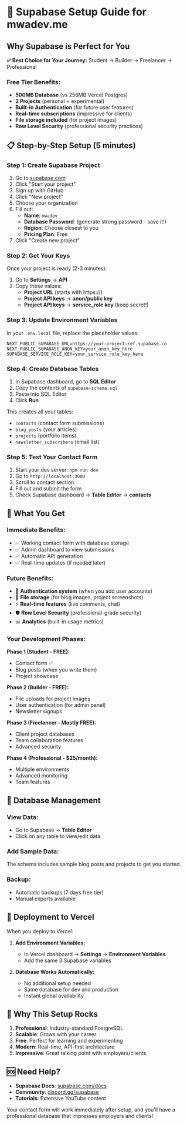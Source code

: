 # 🚀 Supabase Setup Guide for mwadev.me

## Why Supabase is Perfect for You

**✅ Best Choice for Your Journey:** Student → Builder → Freelancer → Professional

### Free Tier Benefits:
- **500MB Database** (vs 256MB Vercel Postgres)
- **2 Projects** (personal + experimental)
- **Built-in Authentication** (for future user features)
- **Real-time subscriptions** (impressive for clients)
- **File storage included** (for project images)
- **Row Level Security** (professional security practices)

## 📋 Step-by-Step Setup (5 minutes)

### Step 1: Create Supabase Project
1. Go to [supabase.com](https://supabase.com)
2. Click "Start your project"
3. Sign up with GitHub
4. Click "New project"
5. Choose your organization
6. Fill out:
   - **Name**: `mwadev`
   - **Database Password**: (generate strong password - save it!)
   - **Region**: Choose closest to you
   - **Pricing Plan**: Free
7. Click "Create new project"

### Step 2: Get Your Keys
Once your project is ready (2-3 minutes):

1. Go to **Settings** → **API**
2. Copy these values:
   - **Project URL** (starts with https://)
   - **Project API keys** → **anon/public key**
   - **Project API keys** → **service_role key** (keep secret!)

### Step 3: Update Environment Variables
In your `.env.local` file, replace the placeholder values:

```env
NEXT_PUBLIC_SUPABASE_URL=https://your-project-ref.supabase.co
NEXT_PUBLIC_SUPABASE_ANON_KEY=your_anon_key_here
SUPABASE_SERVICE_ROLE_KEY=your_service_role_key_here
```

### Step 4: Create Database Tables
1. In Supabase dashboard, go to **SQL Editor**
2. Copy the contents of `supabase-schema.sql`
3. Paste into SQL Editor
4. Click **Run**

This creates all your tables:
- `contacts` (contact form submissions)
- `blog_posts` (your articles)
- `projects` (portfolio items)
- `newsletter_subscribers` (email list)

### Step 5: Test Your Contact Form
1. Start your dev server: `npm run dev`
2. Go to `http://localhost:3000`
3. Scroll to contact section
4. Fill out and submit the form
5. Check Supabase dashboard → **Table Editor** → **contacts**

## 🎯 What You Get

### Immediate Benefits:
- ✅ Working contact form with database storage
- ✅ Admin dashboard to view submissions
- ✅ Automatic API generation
- ✅ Real-time updates (if needed later)

### Future Benefits:
- 🔐 **Authentication system** (when you add user accounts)
- 📁 **File storage** (for blog images, project screenshots)
- ⚡ **Real-time features** (live comments, chat)
- 🛡️ **Row Level Security** (professional-grade security)
- 📊 **Analytics** (built-in usage metrics)

### Your Development Phases:

**Phase 1 (Student - FREE):**
- Contact form ✅
- Blog posts (when you write them)
- Project showcase

**Phase 2 (Builder - FREE):**
- File uploads for project images
- User authentication (for admin panel)
- Newsletter signups

**Phase 3 (Freelancer - Mostly FREE):**
- Client project databases
- Team collaboration features
- Advanced security

**Phase 4 (Professional - $25/month):**
- Multiple environments
- Advanced monitoring
- Team features

## 🔧 Database Management

### View Data:
- Go to Supabase → **Table Editor**
- Click on any table to view/edit data

### Add Sample Data:
The schema includes sample blog posts and projects to get you started.

### Backup:
- Automatic backups (7 days free tier)
- Manual exports available

## 🚀 Deployment to Vercel

When you deploy to Vercel:

1. **Add Environment Variables:**
   - In Vercel dashboard → **Settings** → **Environment Variables**
   - Add the same 3 Supabase variables

2. **Database Works Automatically:**
   - No additional setup needed
   - Same database for dev and production
   - Instant global availability

## 🎉 Why This Setup Rocks

1. **Professional**: Industry-standard PostgreSQL
2. **Scalable**: Grows with your career
3. **Free**: Perfect for learning and experimenting
4. **Modern**: Real-time, API-first architecture
5. **Impressive**: Great talking point with employers/clients

## 🆘 Need Help?

- **Supabase Docs**: [supabase.com/docs](https://supabase.com/docs)
- **Community**: [discord.gg/supabase](https://discord.gg/supabase)
- **Tutorials**: Extensive YouTube content

Your contact form will work immediately after setup, and you'll have a professional database that impresses employers and clients!
